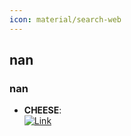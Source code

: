 ```yaml
---
icon: material/search-web
---
```



## **nan**
### **nan**
- **CHEESE**:   
	[![Link](https://img.shields.io/badge/Link-online-brightgreen?style=for-the-badge&logo=cachet&logoColor=65FF8F)](https://cheese-docs.deepmedchem.com/)  
